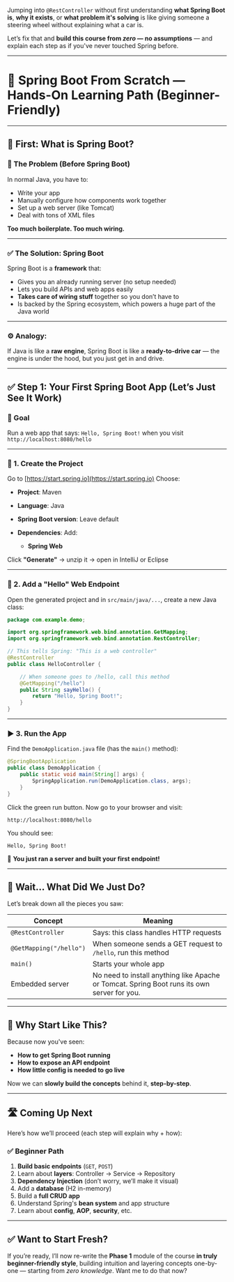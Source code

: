 Jumping into `@RestController` without first understanding **what Spring Boot is**, **why it exists**, or **what problem it's solving** is like giving someone a steering wheel without explaining what a car is.

Let’s fix that and **build this course from *zero* — no assumptions** — and explain each step as if you've never touched Spring before.

---

# 🌱 Spring Boot From Scratch — Hands-On Learning Path (Beginner-Friendly)

---

## 🧭 First: What is Spring Boot?

### 🤔 The Problem (Before Spring Boot)

In normal Java, you have to:

* Write your app
* Manually configure how components work together
* Set up a web server (like Tomcat)
* Deal with tons of XML files

**Too much boilerplate. Too much wiring.**

---

### ✅ The Solution: Spring Boot

Spring Boot is a **framework** that:

* Gives you an already running server (no setup needed)
* Lets you build APIs and web apps easily
* **Takes care of wiring stuff** together so you don’t have to
* Is backed by the Spring ecosystem, which powers a huge part of the Java world

---

### ⚙️ Analogy:

If Java is like a **raw engine**, Spring Boot is like a **ready-to-drive car** — the engine is under the hood, but you just get in and drive.

---

## ✅ Step 1: Your First Spring Boot App (Let’s Just See It Work)

### 🎯 Goal

Run a web app that says: `Hello, Spring Boot!` when you visit `http://localhost:8080/hello`

---

### 🔨 1. Create the Project

Go to [https://start.spring.io](https://start.spring.io)
Choose:

* **Project**: Maven
* **Language**: Java
* **Spring Boot version**: Leave default
* **Dependencies**: Add:

  * **Spring Web**

Click **"Generate"** → unzip it → open in IntelliJ or Eclipse

---

### 📄 2. Add a "Hello" Web Endpoint

Open the generated project and in `src/main/java/...`, create a new Java class:

```java
package com.example.demo;

import org.springframework.web.bind.annotation.GetMapping;
import org.springframework.web.bind.annotation.RestController;

// This tells Spring: "This is a web controller"
@RestController
public class HelloController {

    // When someone goes to /hello, call this method
    @GetMapping("/hello")
    public String sayHello() {
        return "Hello, Spring Boot!";
    }
}
```

---

### ▶️ 3. Run the App

Find the `DemoApplication.java` file (has the `main()` method):

```java
@SpringBootApplication
public class DemoApplication {
    public static void main(String[] args) {
        SpringApplication.run(DemoApplication.class, args);
    }
}
```

Click the green run button. Now go to your browser and visit:

```
http://localhost:8080/hello
```

You should see:

```
Hello, Spring Boot!
```

🎉 **You just ran a server and built your first endpoint!**

---

## 🧠 Wait... What Did We Just Do?

Let’s break down all the pieces you saw:

| Concept                 | Meaning                                                                                     |
| ----------------------- | ------------------------------------------------------------------------------------------- |
| `@RestController`       | Says: this class handles HTTP requests                                                      |
| `@GetMapping("/hello")` | When someone sends a GET request to `/hello`, run this method                               |
| `main()`                | Starts your whole app                                                                       |
| Embedded server         | No need to install anything like Apache or Tomcat. Spring Boot runs its own server for you. |

---

## 📌 Why Start Like This?

Because now you've seen:

* **How to get Spring Boot running**
* **How to expose an API endpoint**
* **How little config is needed to go live**

Now we can **slowly build the concepts** behind it, **step-by-step**.

---

## 🛣️ Coming Up Next

Here’s how we’ll proceed (each step will explain why + how):

### ✅ Beginner Path

1. **Build basic endpoints** (`GET`, `POST`)
2. Learn about **layers**: Controller → Service → Repository
3. **Dependency Injection** (don’t worry, we’ll make it visual)
4. Add a **database** (H2 in-memory)
5. Build a **full CRUD app**
6. Understand Spring's **bean system** and app structure
7. Learn about **config**, **AOP**, **security**, etc.

---

## ✅ Want to Start Fresh?

If you’re ready, I’ll now re-write the **Phase 1** module of the course **in truly beginner-friendly style**, building intuition and layering concepts one-by-one — starting from *zero knowledge*. Want me to do that now?
